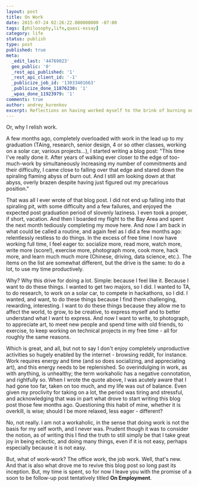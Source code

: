 ```yaml
---
layout: post
title: On Work
date: 2015-07-24 02:26:22.000000000 -07:00
tags: [philosophy,life,quasi-essay]
category: life
status: publish
type: post
published: true
meta:
  _edit_last: '44769023'
  geo_public: '0'
  _rest_api_published: '1'
  _rest_api_client_id: '-1'
  _publicize_job_id: '13033401663'
  _publicize_done_11876230: '1'
  _wpas_done_11923979: '1'
comments: true
author: andrey_kurenkov
excerpt: Reflections on having worked myself to the brink of burning out
---
```

Or, why I relish work.

A few months ago, completely overloaded with work in the lead up to my graduation (TAing, research, senior design, 4 or so other classes, working on a solar car, various projects...), I started writing a blog post: "This time I've really done it. After years of walking ever closer to the edge of too-much-work by simultaneously increasing my number of commitments and their difficulty, I came close to falling over that edge and stared down the spiraling flaming abyss of burn out. And I still am looking down at that abyss, overly brazen despite having just figured out my precarious position."  

That was all I ever wrote of that blog post. I did not end up falling into that spiraling pit, with some difficulty and a few failures, and enjoyed the expected post graduation period of slovenly laziness. I even took a proper, if short, vacation. And then I boarded my flight to the Bay Area and spent the next month tediously completing my move here. And now I am back in what could be called a routine, and again feel as I did a few months ago: relentlessly restless to do things. In the excess of free time I now have working full time, I feel eager to: socialize more, read more, watch more, write more (score!), exercise more, photograph more, cook more, hack more, and learn much much more (Chinese, driving, data science, etc.). The items on the list are somewhat different, but the drive is the same: to do a lot, to use my time productively.

Why? Why this drive for doing a lot. Simple: because I feel like it. Because I want to do these things. I wanted to get two majors, so I did. I wanted to TA, to do research, to work on a solar car, to compete in hackathons, so I did. I wanted, and want, to do these things because I find them challenging, rewarding, interesting. I want to do these things because they allow me to affect the world, to grow, to be creative, to express myself and to better understand what I want to express. And now I want to write, to photograph, to appreciate art, to meet new people and spend time with old friends, to exercise, to keep working on technical projects in my free time - all for roughly the same reasons.

Which is great, and all, but not to say I don't enjoy completely unproductive activities so hugely enabled by the internet - browsing reddit, for instance. Work requires energy and time (and so does socializing, and appreciating art), and this energy needs to be replenished. So overindulging in work, as with anything, is unhealthy; the term workaholic has a negative connotation, and rightfully so. When I wrote the quote above, I was acutely aware that I had gone too far, taken on too much, and my life was out of balance. Even given my proclivity for taking on a lot, the period was tiring and stressful, and acknowledging that was in part what drove to start writing this blog post those few months ago. Questioning this habit of mine, whether it is overkill, is wise; should I be more relaxed, less eager - different?

No, not really. I am not a workaholic, in the sense that doing work is not the basis for my self worth, and I never was. Prudent though it was to consider the notion, as of writing this I find the truth to still simply be that I take great joy in being eclectic, and doing many things, even if it is not easy, perhaps especially because it is not easy.

But, what of work-work? The office work, the job work. Well, that's new. And that is also what drove me to revive this blog post so long past its inception. But, my time is spent, so for now I leave you with the promise of a soon to be follow-up post tentatively titled <strong>On Employment</strong>.
